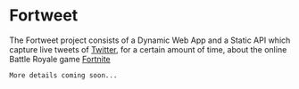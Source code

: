 # Fortweet

The Fortweet project consists of a Dynamic Web App and a Static API which capture live tweets of [Twitter](https://www.twitter.com), for a certain amount of time, about the online Battle Royale game [Fortnite](https://www.epicgames.com/fortnite/)

```More details coming soon...```
